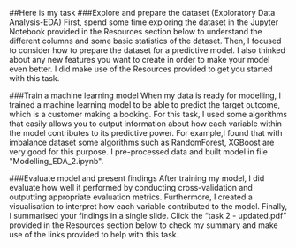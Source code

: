 ##Here is my task
###Explore and prepare the dataset (Exploratory Data Analysis-EDA)
First, spend some time exploring the dataset in the Jupyter Notebook provided in the Resources section below to understand the different columns and some basic statistics of the dataset. Then, I focused to consider how to prepare the dataset for a predictive model. I also thinked about any new features you want to create in order to make your model even better. I did make use of the Resources provided to get you started with this task. 

###Train a machine learning model
When my data is ready for modelling, I trained a machine learning model to be able to predict the target outcome, which is a customer making a booking. For this task, I used some algorithms that easily allows you to output information about how each variable within the model contributes to its predictive power. For example,I found that with imbalance dataset some algorithms such as RandomForest, XGBoost are very good for this purpose. I pre-processed data and built model in file "Modelling_EDA_2.ipynb".

###Evaluate model and present findings
After training my model, I did evaluate how well it performed by conducting cross-validation and outputting appropriate evaluation metrics. Furthermore, I created a visualisation to interpret how each variable contributed to the model. Finally, I summarised your findings in a single slide. Click the “task 2 - updated.pdf” provided in the Resources section below to check my summary and make use of the links provided to help with this task.